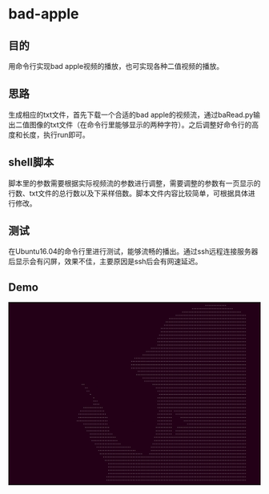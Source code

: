 # bad-apple

## 目的
用命令行实现bad apple视频的播放，也可实现各种二值视频的播放。

## 思路
生成相应的txt文件，首先下载一个合适的bad apple的视频流，通过baRead.py输出二值图像的txt文件（在命令行里能够显示的两种字符）。之后调整好命令行的高度和长度，执行run即可。

## shell脚本
脚本里的参数需要根据实际视频流的参数进行调整，需要调整的参数有一页显示的行数、txt文件的总行数以及下采样倍数。脚本文件内容比较简单，可根据具体进行修改。

## 测试
在Ubuntu16.04的命令行里进行测试，能够流畅的播出。通过ssh远程连接服务器后显示会有闪屏，效果不佳，主要原因是ssh后会有网速延迟。

## Demo
![Image text](image/demo.jpg)
